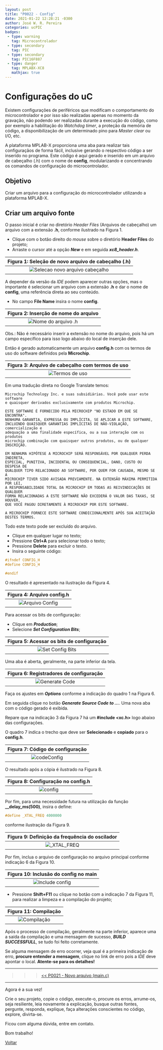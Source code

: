 ```yaml
---
layout: post
title: "P0022 - Config"
date: 2021-01-22 12:28:21 -0300
author: José W. R. Pereira
categories: ucPIC
badges:
 - type: warning
   tag: Microcontrolador
 - type: secondary
   tag: PIC
 - type: secondary
   tag: PIC16F887
 - type: danger
   tag: MPLABX-XC8
   mathjax: true
---
```




# Configurações do uC
Existem configurações de periféricos que modificam o comportamento do microcontrolador e por isso são realizadas apenas no momento da gravação, não podendo ser realizadas durante a execução do código, como por exemplo a habilitação do *Watchdog timer*, a proteção da memória de código, a disponibilização de um determinado pino para *Master clear* ou I/O, etc.

A plataforma MPLAB-X proporciona uma aba para realizar tais configuraçãos de forma fácil, inclusive gerando o respectivo código a ser inserido no programa. Este código é aqui gerado e inserido em um arquivo de cabeçalho (.h) com o nome de **config**, modularizando e concentrando os comandos de configuração do microcontrolador.

## Objetivo

Criar um arquivo para a configuração do microcontrolador utilizando a plataforma MPLAB-X.

<!--more-->

## Criar um arquivo fonte

O passo inicial é criar no diretório *Header Files* (Arquivos de cabeçalho) um arquivo com a extensão **.h**, conforme ilustrado na Figura 1.

* Clique com o botão direito do *mouse* sobre o diretório **Header Files** do projeto;
* Arraste o cursor até a opção ***New*** e em seguida ***xc8_header.h***.

| Figura 1: Seleção de novo arquivo de cabeçalho (.h) |
|:---------------------------------------------:|
| ![Selecao novo arquivo cabeçalho]({{site.baseurlimg}}/_posts/tUcPIC/imgP0022/fig01-newH.png{{site.rawimg}}) |

A depender da versão da *IDE* podem aparecer outras opções, mas o importante é selecionar um arquivo com a extensão **.h** e dar o nome de **config**, uma referência direta ao seu conteúdo.

* No campo **File Name** insira o nome **config**.

| Figura 2: Inserção de nome do arquivo |
|:---------------------------------------------:|
| ![Nome do arquivo .h]({{site.baseurlimg}}/_posts/tUcPIC/imgP0022/fig02-nome.png{{site.rawimg}}) |

Obs.: Não é necessário inserir a extensão no nome do arquivo, pois há um campo específico para isso logo abaixo do local de inserção dele.

Então é gerado automaticamente um arquivo **config.h** com os termos de uso do software definidos pela **Microchip**.

| Figura 3: Arquivo de cabeçalho com termos de uso |
|:---------------------------------------------:|
| ![Termos de uso]({{site.baseurlimg}}/_posts/tUcPIC/imgP0022/fig03-termos.png{{site.rawimg}}) |


Em uma tradução direta no Google Translate temos:
```
Microchip Technology Inc. e suas subsidiárias. Você pode usar este software 
e quaisquer derivados exclusivamente com produtos Microchip.

ESTE SOFTWARE É FORNECIDO PELA MICROCHIP "NO ESTADO EM QUE SE ENCONTRA". 
NENHUMA GARANTIA, EXPRESSA OU IMPLÍCITA, SE APLICAR A ESTE SOFTWARE, 
INCLUINDO QUAISQUER GARANTIAS IMPLÍCITAS DE NÃO-VIOLAÇÃO, comercialização e
adequação a uma finalidade específica, ou a sua interação com os produtos 
microchip combinação com quaisquer outros produtos, ou de qualquer INSCRIÇÃO.

EM NENHUMA HIPÓTESE A MICROCHIP SERÁ RESPONSÁVEL POR QUALQUER PERDA INDIRETA,
ESPECIAL, PUNITIVA, INCIDENTAL OU CONSEQUENCIAL, DANO, CUSTO OU DESPESA DE 
QUALQUER TIPO RELACIONADO AO SOFTWARE, POR QUEM FOR CAUSADA, MESMO SE A 
MICROCHIP TIVER SIDO AVISADA PREVIAMENTE. NA EXTENSÃO MÁXIMA PERMITIDA POR LEI, 
A RESPONSABILIDADE TOTAL DA MICROCHIP EM TODAS AS REIVINDICAÇÕES DE QUALQUER 
FORMA RELACIONADAS A ESTE SOFTWARE NÃO EXCEDERÁ O VALOR DAS TAXAS, SE HOUVER, 
QUE VOCÊ PAGOU DIRETAMENTE À MICROCHIP POR ESTE SOFTWARE.

A MICROCHIP FORNECE ESTE SOFTWARE CONDICIONALMENTE APÓS SUA ACEITAÇÃO DESTES TERMOS.

```

Todo este texto pode ser excluído do arquivo.

* Clique em qualquer lugar no texto;
* Pressione **Ctrl+A** para selecionar todo o texto;
* Pressione **Delete** para excluir o texto.
* Insira o seguinte código: 

```c
#ifndef CONFIG_H
#define CONFIG_H

#endif 
```

O resultado é apresentado na ilustração da Figura 4.

| Figura 4: Arquivo config.h |
|:---------------------------------------------:|
| ![Arquivo Config]({{site.baseurlimg}}/_posts/tUcPIC/imgP0022/fig04-config.png{{site.rawimg}}) |

Para acessar os bits de configuração:
* Clique em ***Production***;
* Selecione ***Set Configuration Bits***;


| Figura 5: Acessar os bits de configuração |
|:---------------------------------------------:|
| ![Set Config Bits]({{site.baseurlimg}}/_posts/tUcPIC/imgP0022/fig05-setConfigBits.png{{site.rawimg}}) |

Uma aba é aberta, geralmente, na parte inferior da tela.

| Figura 6: Registradores de configuração |
|:---------------------------------------------:|
| ![Generate Code]({{site.baseurlimg}}/_posts/tUcPIC/imgP0022/fig06-genCode.png{{site.rawimg}}) |


Faça os ajustes em ***Options*** conforme a indicação do quadro 1 na Figura 6.

Em seguida clique no botão ***Generate Source Code to ...***.
Uma nova aba com o código gerado é exibida. 

Repare que na indicação 3 da Figura 7 há um **#include <xc.h>** logo abaixo das configurações. 

O quadro 7 indica o trecho que deve ser **Selecionado** e **copiado** para o **config.h**.

| Figura 7: Código de configuração |
|:---------------------------------------------:|
| ![codeConfig]({{site.baseurlimg}}/_posts/tUcPIC/imgP0022/fig07-codeConfig.png{{site.rawimg}}) |


O resultado após a cópia é ilustrado na Figura 8.

| Figura 8: Configuração no config.h |
|:---------------------------------------------:|
| ![config]({{site.baseurlimg}}/_posts/tUcPIC/imgP0022/fig08-config.png{{site.rawimg}}) |

Por fim, para uma necessidade futura na utilização da função **__delay_ms(500)**, insira o define:
```c
#define _XTAL_FREQ 4000000
```
conforme ilustração da Figura 9.

| Figura 9: Definição da frequência do oscilador |
|:---------------------------------------------:|
| ![_XTAL_FREQ]({{site.baseurlimg}}/_posts/tUcPIC/imgP0022/fig09-xtal.png{{site.rawimg}}) |

Por fim, inclua o arquivo de configuração no arquivo principal conforme indicação 6 da Figura 10.

| Figura 10: Inclusão do config no main |
|:---------------------------------------------:|
| ![Include config]({{site.baseurlimg}}/_posts/tUcPIC/imgP0022/fig10-main.png{{site.rawimg}}) |


* Pressione **Shift+F11** ou clique no botão com a indicação 7 da Figura 11, para realizar a limpeza e a compilação do projeto;
 

| Figura 11: Compilação |
|:---------------------------------------------:|
| ![Compilação]({{site.baseurlimg}}/_posts/tUcPIC/imgP0022/fig11-compilacao.png{{site.rawimg}}) |

Após o processo de compilação, geralmente na parte inferior, aparece uma a saída da compilação e uma mensagem de sucesso,  ***BUILD SUCCESSFULL***, se tudo foi feito corretamente.

Se alguma mensagem de erro ocorrer, veja qual é a primeira indicação de erro, **procure entender a mensagem**, clique no link de erro pois a *IDE* deve apontar o local. **Atente-se para os detalhes!**


<hr/>

>>>[<< P0021 - Novo arquivo (main.c)]({{site.baseurl}}/2020/P0021-novoArquivo)

<hr/>

Agora é a sua vez!

Crie o seu projeto, copie o código, execute-o, procure os erros, arrume-os, seja resiliente, leia novamente a explicação, busque outras fontes, pergunte, responda, explique, faça alterações conscientes no código, explore, divirta-se.

Ficou com alguma dúvida, entre em contato.

Bom trabalho!

[Voltar]({{site.baseurl}}/docs/tecnology/ucPIC)
